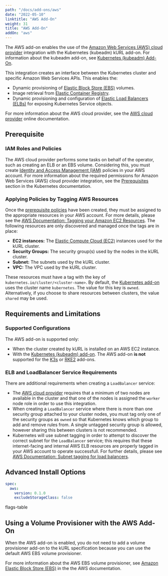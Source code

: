```yaml
---
path: "/docs/add-ons/aws"
date: "2022-05-10"
linktitle: "AWS Add-On"
weight: 31
title: "AWS Add-On"
addOn: "aws"
---
```


The AWS add-on enables the use of the [Amazon Web Services (AWS) cloud provider](https://github.com/kubernetes/cloud-provider-aws/) integration with the Kubernetes (kubeadm) kURL add-on. For information about the kubeadm add-on, see [Kubernetes (kubeadm) Add-On](/docs/addon-ons/kubernetes).

This integration creates an interface between the Kubernetes cluster and specific Amazon Web Services APIs. This enables the:

- Dynamic provisioning of [Elastic Block Store (EBS)](https://aws.amazon.com/ebs/) volumes.
- Image retrieval from [Elastic Container Registry](https://aws.amazon.com/ecr/).
- Dynamic provisioning and configuration of [Elastic Load Balancers (ELBs)](https://aws.amazon.com/elasticloadbalancing/) for exposing Kubernetes Service objects.

For more information about the AWS cloud provider, see the [AWS cloud provider](https://cloud-provider-aws.sigs.k8s.io/) online documentation.

## Prerequisite
### IAM Roles and Policies
The AWS cloud provider performs some tasks on behalf of the operator, such as creating an ELB or an EBS volume. Considering this, you must create [Identity and Access Management (IAM)](https://aws.amazon.com/iam/) policies in your AWS account. For more information about the required permissions for Amazon Web Services (AWS) cloud provider integration, see the [Prerequisites](https://kubernetes.github.io/cloud-provider-aws/prerequisites/) section in the Kubernetes documentation.

### Applying Policies by Tagging AWS Resources
Once the [prerequisite policies](https://kubernetes.github.io/cloud-provider-aws/prerequisites/) have been created, they must be assigned to the appropriate resources in your AWS account. For more details, please see the [AWS Documentation: Tagging your Amazon EC2 Resources](https://docs.aws.amazon.com/AWSEC2/latest/UserGuide/Using_Tags.html). The following resources are only discovered and managed once the tags are in place: 

- **EC2 instances:**  The [Elastic Compute Cloud (EC2)](https://aws.amazon.com/ec2/) instances used for the kURL cluster.
- **Security Groups:** The security group(s) used by the nodes in the kURL cluster.
- **Subnet:** The subnets used by the kURL cluster. 
- **VPC:** The VPC used by the kURL cluster. 

These resources must have a tag with the key of `kubernetes.io/cluster/<cluster-name>`. By default, the [Kubernetes add-on](https://kurl.sh/docs/add-ons/kubernetes#advanced-install-options) uses the cluster name `kubernetes`. The value for this key is `owned`. Alternatively, if you choose to share resources between clusters, the value `shared` may be used.  


## Requirements and Limitations
### Supported Configurations
The AWS add-on is supported only:

- When the cluster created by kURL is installed on an AWS EC2 instance.
- With the [Kubernetes (kubeadm) add-on](/docs/addon-ons/kubernetes).
The AWS add-on **is not** supported for the [K3s](/docs/addon-ons/k3s) or [RKE2](/docs/addon-ons/rke2) add-ons.

### ELB and LoadBalancer Service Requirements
There are additional requirements when creating a `LoadBalancer` service:
- The [AWS cloud provider](https://cloud-provider-aws.sigs.k8s.io/) requires that a minimum of two nodes are available in the cluster and that one of the nodes is assigned the `worker` node role in order to use this integration. 
- When creating a `LoadBalancer` service where there is more than one security group attached to your cluster nodes, you must tag only one of the security groups as `owned` so that Kubernetes knows which group to add and remove rules from. A single untagged security group is allowed, however sharing this between clusters is not recommended.  
- Kubernetes will use subnet tagging in order to attempt to discover the correct subnet for the `LoadBalancer` service; this requires that these internet-facing and internal AWS ELB resources are properly tagged in your AWS account to operate successfull. For further details, please see [AWS Documentation: Subnet tagging for load balancers](https://docs.aws.amazon.com/eks/latest/userguide/load-balancing.html#subnet-tagging-for-load-balancers).


## Advanced Install Options

```yaml
spec:
  aws:
    version: 0.1.0
    excludeStorageClass: false
```

flags-table

## Using a Volume Provisioner with the AWS Add-On

When the AWS add-on is enabled, you do not need to add a volume provisioner add-on to the kURL specification because you can use the default AWS EBS volume provisioner.

For more information about the AWS EBS volume provisioner, see [Amazon Elastic Block Store (EBS)](https://aws.amazon.com/ebs/) in the the AWS documentation.
